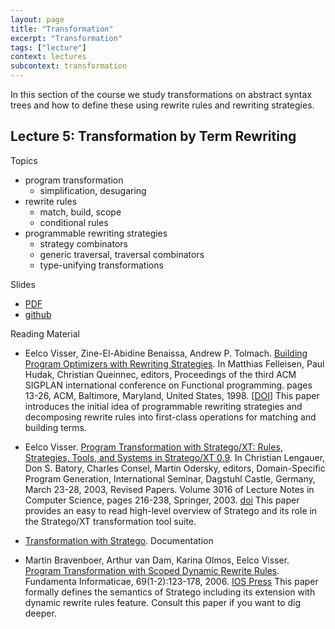 ```yaml
---
layout: page
title: "Transformation"
excerpt: "Transformation"
tags: ["lecture"]
context: lectures
subcontext: transformation
---
```


In this section of the course we study transformations on abstract syntax trees and how to define these using rewrite rules and rewriting strategies.

## Lecture 5: Transformation by Term Rewriting

Topics

- program transformation
  - simplification, desugaring
- rewrite rules
  - match, build, scope
  - conditional rules
- programmable rewriting strategies
  - strategy combinators
  - generic traversal, traversal combinators
  - type-unifying transformations

Slides

- [PDF](https://github.com/TUDelft-CS4200-2018/lectures/raw/master/05-transformation/CS4200-2018-5-transformation.pdf)
- [github](https://github.com/TUDelft-CS4200-2018/lectures/tree/master/05-transformation)

Reading Material

- Eelco Visser, Zine-El-Abidine Benaissa, Andrew P. Tolmach. [Building Program Optimizers with Rewriting Strategies](http://doi.acm.org/10.1145/289423.289425). In Matthias Felleisen, Paul Hudak, Christian Queinnec, editors, Proceedings of the third ACM SIGPLAN international conference on Functional programming. pages 13-26, ACM, Baltimore, Maryland, United States, 1998. [[DOI](http://doi.acm.org/10.1145/289423.289425)] This paper introduces the initial idea of programmable rewriting strategies and decomposing rewrite rules into first-class operations for matching and building terms.

- Eelco Visser. [Program Transformation with Stratego/XT: Rules, Strategies, Tools, and Systems in Stratego/XT 0.9](https://doi.org/10.1007/978-3-540-25935-0_13). In Christian Lengauer, Don S. Batory, Charles Consel, Martin Odersky, editors, Domain-Specific Program Generation, International Seminar, Dagstuhl Castle, Germany, March 23-28, 2003, Revised Papers. Volume 3016 of Lecture Notes in Computer Science, pages 216-238, Springer, 2003. [doi](https://doi.org/10.1007/978-3-540-25935-0_13) This paper provides an easy to read high-level overview of Stratego and its role in the Stratego/XT transformation tool suite.

- [Transformation with Stratego](http://www.metaborg.org/en/latest/source/langdev/meta/lang/stratego/index.html). Documentation

- Martin Bravenboer, Arthur van Dam, Karina Olmos, Eelco Visser. [Program Transformation with Scoped Dynamic Rewrite Rules](https://content.iospress.com/articles/fundamenta-informaticae/fi69-1-2-06). Fundamenta Informaticae, 69(1-2):123-178, 2006. [IOS Press](https://content.iospress.com/articles/fundamenta-informaticae/fi69-1-2-06) This paper formally defines the semantics of Stratego including its extension with dynamic rewrite rules feature. Consult this paper if you want to dig deeper.
